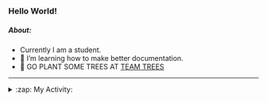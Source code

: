 ### Hello World!

##### About:
- Currently I am a student.
- 🌱 I’m learning how to make better documentation.
- 🌱 GO PLANT SOME TREES AT [TEAM TREES](https://teamtrees.org/)

---
<details>
  <summary>:zap: My Activity:</summary>
  
<!--START_SECTION:waka-->
![Code Time](http://img.shields.io/badge/Code%20Time-1%2C129%20hrs%2012%20mins-blue)

**I'm a Night 🦉** 

```text
🌞 Morning                1168 commits        ██░░░░░░░░░░░░░░░░░░░░░░░   08.44 % 
🌆 Daytime                5119 commits        █████████░░░░░░░░░░░░░░░░   36.97 % 
🌃 Evening                3957 commits        ███████░░░░░░░░░░░░░░░░░░   28.58 % 
🌙 Night                  3602 commits        ███████░░░░░░░░░░░░░░░░░░   26.01 % 
```
📅 **I'm Most Productive on Wednesday** 

```text
Monday                   2147 commits        ████░░░░░░░░░░░░░░░░░░░░░   15.51 % 
Tuesday                  1719 commits        ███░░░░░░░░░░░░░░░░░░░░░░   12.42 % 
Wednesday                3260 commits        ██████░░░░░░░░░░░░░░░░░░░   23.54 % 
Thursday                 1609 commits        ███░░░░░░░░░░░░░░░░░░░░░░   11.62 % 
Friday                   1336 commits        ██░░░░░░░░░░░░░░░░░░░░░░░   09.65 % 
Saturday                 1265 commits        ██░░░░░░░░░░░░░░░░░░░░░░░   09.14 % 
Sunday                   2510 commits        █████░░░░░░░░░░░░░░░░░░░░   18.13 % 
```


📊 **This Week I Spent My Time On** 

```text
🔥 Editors: 
VS Code                  5 hrs 23 mins       █████████████████████████   100.00 % 

🐱‍💻 Projects: 
praise                   4 hrs 41 mins       ██████████████████████░░░   87.14 % 
discord-bot              30 mins             ██░░░░░░░░░░░░░░░░░░░░░░░   09.34 % 
CSF22                    11 mins             █░░░░░░░░░░░░░░░░░░░░░░░░   03.52 % 
```


 Last Updated on 23/05/2023 09:07:55 UTC
<!--END_SECTION:waka-->
</details>
